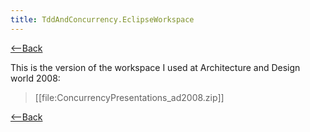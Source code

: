 ```yaml
---
title: TddAndConcurrency.EclipseWorkspace
---
```

[<--Back](TddAndConcurrency)

This is the version of the workspace I used at Architecture and Design world 2008:
> [[file:ConcurrencyPresentations_ad2008.zip]]

[<--Back](TddAndConcurrency)
